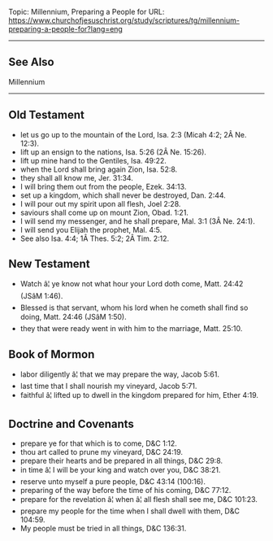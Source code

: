 Topic: Millennium, Preparing a People for
URL: https://www.churchofjesuschrist.org/study/scriptures/tg/millennium-preparing-a-people-for?lang=eng

---

## See Also

Millennium

---

## Old Testament

- let us go up to the mountain of the Lord, Isa. 2:3 (Micah 4:2; 2Â Ne. 12:3).
- lift up an ensign to the nations, Isa. 5:26 (2Â Ne. 15:26).
- lift up mine hand to the Gentiles, Isa. 49:22.
- when the Lord shall bring again Zion, Isa. 52:8.
- they shall all know me, Jer. 31:34.
- I will bring them out from the people, Ezek. 34:13.
- set up a kingdom, which shall never be destroyed, Dan. 2:44.
- I will pour out my spirit upon all flesh, Joel 2:28.
- saviours shall come up on mount Zion, Obad. 1:21.
- I will send my messenger, and he shall prepare, Mal. 3:1 (3Â Ne. 24:1).
- I will send you Elijah the prophet, Mal. 4:5.
- See also Isa. 4:4; 1Â Thes. 5:2; 2Â Tim. 2:12.

## New Testament

- Watch â¦ ye know not what hour your Lord doth come, Matt. 24:42 (JSâM 1:46).
- Blessed is that servant, whom his lord when he cometh shall find so doing, Matt. 24:46 (JSâM 1:50).
- they that were ready went in with him to the marriage, Matt. 25:10.

## Book of Mormon

- labor diligently â¦ that we may prepare the way, Jacob 5:61.
- last time that I shall nourish my vineyard, Jacob 5:71.
- faithful â¦ lifted up to dwell in the kingdom prepared for him, Ether 4:19.

## Doctrine and Covenants

- prepare ye for that which is to come, D&C 1:12.
- thou art called to prune my vineyard, D&C 24:19.
- prepare their hearts and be prepared in all things, D&C 29:8.
- in time â¦ I will be your king and watch over you, D&C 38:21.
- reserve unto myself a pure people, D&C 43:14 (100:16).
- preparing of the way before the time of his coming, D&C 77:12.
- prepare for the revelation â¦ when â¦ all flesh shall see me, D&C 101:23.
- prepare my people for the time when I shall dwell with them, D&C 104:59.
- My people must be tried in all things, D&C 136:31.

